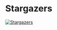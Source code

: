 # Stargazers

[![Stargazers](https://starchart.cc/stacksjs/bun-plugin-dotenvx.svg?variant=adaptive)](https://starchart.cc/stacksjs/bun-plugin-dotenvx)
